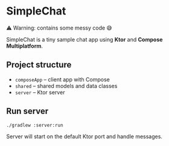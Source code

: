 # SimpleChat

⚠️ Warning: contains some messy code 😅

SimpleChat is a tiny sample chat app using **Ktor** and **Compose Multiplatform**.

## Project structure

* `composeApp` – client app with Compose
* `shared` – shared models and data classes
* `server` – Ktor server

## Run server

```bash
./gradlew :server:run
```

Server will start on the default Ktor port and handle messages.